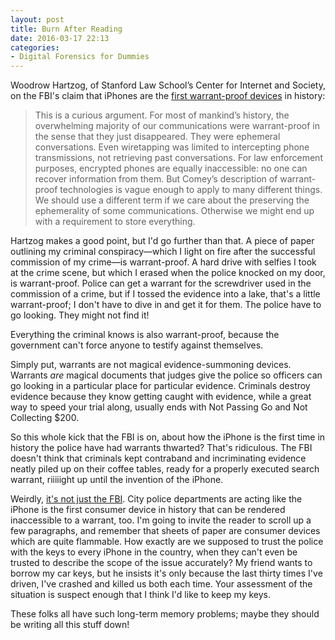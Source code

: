```yaml
---
layout: post
title: Burn After Reading
date: 2016-03-17 22:13
categories:
- Digital Forensics for Dummies
---
```


Woodrow Hartzog, of Stanford Law School’s Center for Internet and Society, on the FBI's claim that iPhones are the [first warrant-proof devices](https://www.technologyreview.com/s/601044/the-feds-are-wrong-to-warn-of-warrant-proof-phones/) in history:

> This is a curious argument. For most of mankind’s history, the overwhelming majority of our communications were warrant-proof in the sense that they just disappeared. They were ephemeral conversations. Even wiretapping was limited to intercepting phone transmissions, not retrieving past conversations. For law enforcement purposes, encrypted phones are equally inaccessible: no one can recover information from them. But Comey’s description of warrant-proof technologies is vague enough to apply to many different things. We should use a different term if we care about the preserving the ephemerality of some communications. Otherwise we might end up with a requirement to store everything.

Hartzog makes a good point, but I'd go further than that. A piece of paper outlining my criminal conspiracy—which I light on fire after the successful commission of my crime—is warrant-proof. A hard drive with selfies I took at the crime scene, but which I erased when the police knocked on my door, is warrant-proof. Police can get a warrant for the screwdriver used in the commission of a crime, but if I tossed the evidence into a lake, that's a little warrant-proof; I don't have to dive in and get it for them. The police have to go looking. They might not find it!

Everything the criminal knows is also warrant-proof, because the government can't force anyone to testify against themselves.

Simply put, warrants are not magical evidence-summoning devices. Warrants *are* magical documents that judges give the police so officers can go looking in a particular place for particular evidence. Criminals destroy evidence because they know getting caught with evidence, while a great way to speed your trial along, usually ends with Not Passing Go and Not Collecting $200.

So this whole kick that the FBI is on, about how the iPhone is the first time in history the police have had warrants thwarted? That's ridiculous. The FBI doesn't think that criminals kept contraband and incriminating evidence neatly piled up on their coffee tables, ready for a properly executed search warrant, riiiiight up until the invention of the iPhone.

Weirdly, [it's not just the FBI](http://www.bloomberg.com/news/articles/2016-02-18/apple-must-yield-to-fight-against-terror-nyc-prosecutor-says). City police departments are acting like the iPhone is the first consumer device in history that can be rendered inaccessible to a warrant, too. I'm going to invite the reader to scroll up a few paragraphs, and remember that sheets of paper are consumer devices which are quite flammable. How exactly are we supposed to trust the police with the keys to every iPhone in the country, when they can't even be trusted to describe the scope of the issue accurately? My friend wants to borrow my car keys, but he insists it's only because the last thirty times I've driven, I've crashed and killed us both each time. Your assessment of the situation is suspect enough that I think I'd like to keep my keys.

These folks all have such long-term memory problems; maybe they should be writing all this stuff down!